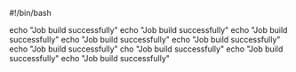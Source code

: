 #!/bin/bash

echo "Job build successfully"
echo "Job build successfully"
echo "Job build successfully"
echo "Job build successfully"
echo "Job build successfully"
echo "Job build successfully"
cho "Job build successfully"
echo "Job build successfully"
echo "Job build successfully"
